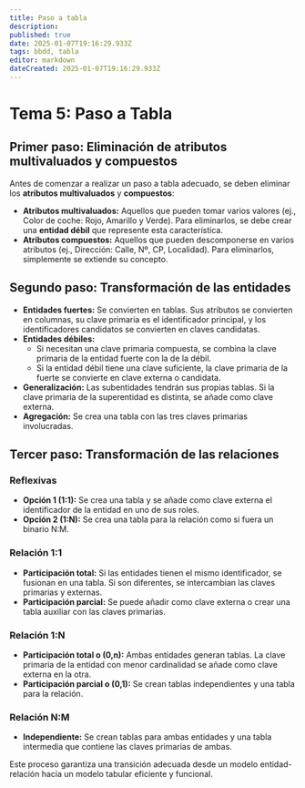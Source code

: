 ```yaml
---
title: Paso a tabla
description: 
published: true
date: 2025-01-07T19:16:29.933Z
tags: bbdd, tabla
editor: markdown
dateCreated: 2025-01-07T19:16:29.933Z
---
```


# Tema 5: Paso a Tabla

## Primer paso: Eliminación de atributos multivaluados y compuestos
Antes de comenzar a realizar un paso a tabla adecuado, se deben eliminar los **atributos multivaluados** y **compuestos**:
- **Atributos multivaluados:** Aquellos que pueden tomar varios valores (ej., Color de coche: Rojo, Amarillo y Verde). Para eliminarlos, se debe crear una **entidad débil** que represente esta característica.
- **Atributos compuestos:** Aquellos que pueden descomponerse en varios atributos (ej., Dirección: Calle, Nº, CP, Localidad). Para eliminarlos, simplemente se extiende su concepto.

## Segundo paso: Transformación de las entidades
- **Entidades fuertes:** Se convierten en tablas. Sus atributos se convierten en columnas, su clave primaria es el identificador principal, y los identificadores candidatos se convierten en claves candidatas.
- **Entidades débiles:**
   - Si necesitan una clave primaria compuesta, se combina la clave primaria de la entidad fuerte con la de la débil.
   - Si la entidad débil tiene una clave suficiente, la clave primaria de la fuerte se convierte en clave externa o candidata.
- **Generalización:** Las subentidades tendrán sus propias tablas. Si la clave primaria de la superentidad es distinta, se añade como clave externa.
- **Agregación:** Se crea una tabla con las tres claves primarias involucradas.

## Tercer paso: Transformación de las relaciones
### Reflexivas
- **Opción 1 (1:1):** Se crea una tabla y se añade como clave externa el identificador de la entidad en uno de sus roles.
- **Opción 2 (1:N):** Se crea una tabla para la relación como si fuera un binario N:M.

### Relación 1:1
- **Participación total:** Si las entidades tienen el mismo identificador, se fusionan en una tabla. Si son diferentes, se intercambian las claves primarias y externas.
- **Participación parcial:** Se puede añadir como clave externa o crear una tabla auxiliar con las claves primarias.

### Relación 1:N
- **Participación total o (0,n):** Ambas entidades generan tablas. La clave primaria de la entidad con menor cardinalidad se añade como clave externa en la otra.
- **Participación parcial o (0,1):** Se crean tablas independientes y una tabla para la relación.

### Relación N:M
- **Independiente:** Se crean tablas para ambas entidades y una tabla intermedia que contiene las claves primarias de ambas.

Este proceso garantiza una transición adecuada desde un modelo entidad-relación hacia un modelo tabular eficiente y funcional.

